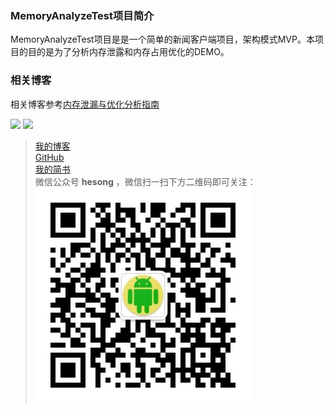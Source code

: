 ### MemoryAnalyzeTest项目简介
MemoryAnalyzeTest项目是是一个简单的新闻客户端项目，架构模式MVP。本项目的目的是为了分析内存泄露和内存占用优化的DEMO。

### 相关博客
相关博客参考[内存泄漏与优化分析指南](https://www.jianshu.com/p/23bde0790c31)

![](https://github.com/gujianhesong/Test/blob/master/MemoryAnalyzeTest/screenshot/0.png?raw=true)
![](https://github.com/gujianhesong/Test/blob/master/MemoryAnalyzeTest/screenshot/1.png?raw=true)

>[我的博客](http://blog.csdn.net/hesong1120?ref=toolbar)
<br>[GitHub](https://github.com/gujianhesong)
<br>[我的简书](https://www.jianshu.com/u/75d212bdd107)
<br>微信公众号 **hesong** ，微信扫一扫下方二维码即可关注：
<br>![](https://raw.githubusercontent.com/gujianhesong/hesong/master/%E5%BE%AE%E4%BF%A1%E5%85%AC%E4%BC%97%E5%8F%B7.jpg)

